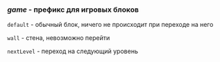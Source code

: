 ### ***game*** - префикс для игровых блоков

  `default` - обычный блок, ничего не происходит при переходе на него
  
  `wall` - стена, невозможно перейти
  
  `nextLevel` - переход на следующий уровень
  